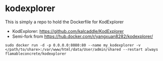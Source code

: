 # kodexplorer

This is simply a repo to hold the Dockerfile for KodExplorer

* KodExplorer: https://github.com/kalcaddle/KodExplorer
* Semi-fork from https://hub.docker.com/r/yangxuan8282/kodexplorer/

`sudo docker run -d -p 0.0.0.0:8080:80 --name my_kodexplorer -v </path/to/share>:/var/www/html/data/User/admin/shared --restart always flamableconcrete/kodexplorer`